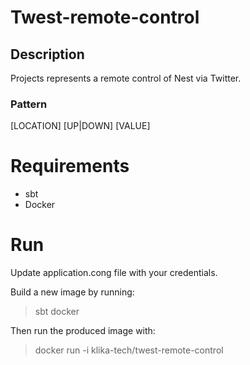 Twest-remote-control
====================

Description
---------------------

Projects represents a remote control of Nest via Twitter.

### Pattern

[LOCATION] [UP|DOWN] [VALUE]

Requirements
====================

* sbt
* Docker

Run
=====

Update application.cong file with your credentials.

Build a new image by running:
> sbt docker

Then run the produced image with:
> docker run -i klika-tech/twest-remote-control
